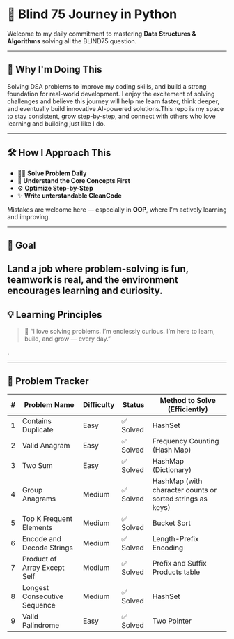 # 🧠 Blind 75 Journey in Python

Welcome to my daily commitment to mastering **Data Structures & Algorithms** solving all the BLIND75 question.

---

## 🎯 Why I'm Doing This

Solving DSA problems to improve my coding skills, and build a strong foundation for real-world development.
I enjoy the excitement of solving challenges and believe this journey will help me learn faster, think deeper, and eventually build innovative AI-powered solutions.This repo is my space to stay consistent, grow step-by-step, and connect with others who love learning and building just like I do.

---

## 🛠️ How I Approach This

- 👨‍💻 **Solve Problem Daily**
- 🧩 **Understand the Core Concepts First**
- ⚙️ **Optimize Step-by-Step**
- ✨ **Write unterstandable CleanCode**

Mistakes are welcome here — especially in **OOP**, where I’m actively learning and improving.

---

## 🚀 Goal

## Land a job where **problem-solving is fun**, teamwork is real, and the environment encourages learning and curiosity.

## 💡 Learning Principles

> 💬 “I love solving problems. I’m endlessly curious. I’m here to learn, build, and grow — every day.”

.

---

## 🧩 Problem Tracker

| #   | Problem Name                 | Difficulty | Status    | Method to Solve (Efficiently)                             |
| --- | ---------------------------- | ---------- | --------- | --------------------------------------------------------- |
| 1   | Contains Duplicate           | Easy       | ✅ Solved | HashSet                                                   |
| 2   | Valid Anagram                | Easy       | ✅ Solved | Frequency Counting (Hash Map)                             |
| 3   | Two Sum                      | Easy       | ✅ Solved | HashMap (Dictionary)                                      |
| 4   | Group Anagrams               | Medium     | ✅ Solved | HashMap (with character counts or sorted strings as keys) |
| 5   | Top K Frequent Elements      | Medium     | ✅ Solved | Bucket Sort                                               |
| 6   | Encode and Decode Strings    | Medium     | ✅ Solved | Length-Prefix Encoding                                    |
| 7   | Product of Array Except Self | Medium     | ✅ Solved | Prefix and Suffix Products table                          |
| 8   | Longest Consecutive Sequence | Medium     | ✅ Solved | HashSet                                                   |
| 9   | Valid Palindrome             | Easy       | ✅ Solved | Two Pointer                                               |
